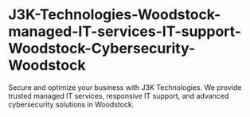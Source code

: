 # J3K-Technologies-Woodstock-managed-IT-services-IT-support-Woodstock-Cybersecurity-Woodstock
Secure and optimize your business with J3K Technologies. We provide trusted managed IT services, responsive IT support, and advanced cybersecurity solutions in Woodstock.
